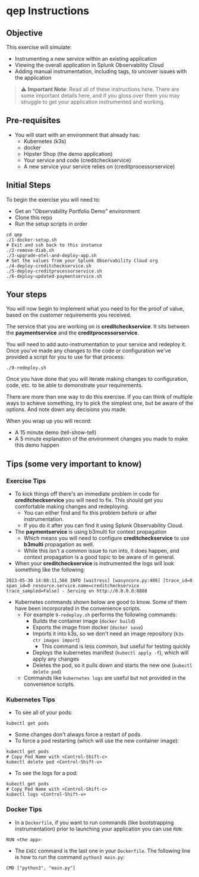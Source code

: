 # qep Instructions

## Objective
This exercise will simulate:
* Instrumenting a new service within an existing application
* Viewing the overall application in Splunk Observability Cloud
* Adding manual instrumentation, including tags, to uncover issues with the application

> :warning: **Important Note**: Read all of these instructions here. There are some important details here, and if you gloss over them you may struggle to get your application instrumented and working.

## Pre-requisites
* You will start with an environment that already has:
  * Kubernetes (k3s)
  * docker
  * Hipster Shop (the demo application)
  * Your service and code (creditcheckservice)
  * A new service your service relies on (creditprocessorservice)

## Initial Steps
To begin the exercise you will need to:
* Get an "Observability Portfolio Demo" environment
* Clone this repo
* Run the setup scripts in order
```
cd qep
./1-docker-setup.sh
# Exit and ssh back to this instance
./2-remove-diab.sh
./3-upgrade-otel-and-deploy-app.sh
# Set the values from your Splunk Observability Cloud org
./4-deploy-creditcheckservice.sh
./5-deploy-creditprocessorservice.sh
./6-deploy-updated-paymentservice.sh
```

## Your steps
You will now begin to implement what you need to for the proof of value, based on the customer requirements you received.

The service that you are working on is **creditcheckservice**. It sits between the **paymentservice** and the **creditprocessorservice**.

You will need to add auto-instrumentation to your service and redeploy it. Once you've made any changes to the code or configuration we've provided a script for you to use for that process:
```
./9-redeploy.sh
```

Once you have done that you will iterate making changes to configuration, code, etc. to be able to demonstrate your requirements.

There are more than one way to do this exercise. If you can think of multiple ways to achieve something, try to pick the simplest one, but be aware of the options. And note down any decisions you made.

When you wrap up you will record:
* A 15 minute demo (tell-show-tell)
* A 5 minute explanation of the environment changes you made to make this demo happen

## Tips (some very important to know)

### Exercise Tips
* To kick things off there's an immediate problem in code for **creditcheckservice** you will need to fix. This should get you comfortable making changes and redeploying.
  * You can either find and fix this problem before or after instrumentation.
  * If you do it after you can find it using Splunk Observability Cloud.
* The **paymentservice** is using b3multi for context propagation
  * Which means you will need to configure **creditcheckservice** to use **b3multi** propagation as well.
  * While this isn't a common issue to run into, it does happen, and context propagation is a good topic to be aware of in general.
* When your **creditcheckservice** is instrumented the logs will look something like the following:
```
2023-05-30 14:08:11,566 INFO [waitress] [wasyncore.py:486] [trace_id=0 span_id=0 resource.service.name=creditcheckservice trace_sampled=False] - Serving on http://0.0.0.0:8888
```
* Kubernetes commands shown below are good to know. Some of them have been incorporated in the convenience scripts.
  * For example `9-redeploy.sh` performs the following commands:
    * Builds the container image (`docker build`)
    * Exports the image from docker (`docker save`)
    * Imports it into k3s, so we don't need an image repository (`k3s ctr images import`)
      * This command is less common, but useful for testing quickly
    * Deploys the kubernetes manifest (`kubectl apply -f`), which will apply any changes
    * Deletes the pod, so it pulls down and starts the new one (`kubectl delete pod`)
  * Commands like `kubernetes logs` are useful but not provided in the convenience scripts.

### Kubernetes Tips
* To see all of your pods:
```
kubectl get pods
```
* Some changes don't always force a restart of pods
* To force a pod restarting (which will use the new container image):
```
kubectl get pods
# Copy Pod Name with <Control-Shift-c>
kubectl delete pod <Control-Shift-v>
```
* To see the logs for a pod:
```
kubectl get pods
# Copy Pod Name with <Control-Shift-c>
kubectl logs <Control-Shift-v>
```

### Docker Tips
* In a `Dockerfile`, if you want to run commands (like bootstrapping instrumentation) prior to launching your application you can use `RUN`:
```
RUN <the app>
```
* The `EXEC` command is the last one in your `Dockerfile`. The following line is how to run the command `python3 main.py`:
```
CMD ["python3", "main.py"]
```